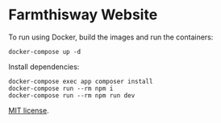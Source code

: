 # Farmthisway Website

To run using Docker, build the images and run the containers:

```
docker-compose up -d
```

Install dependencies:

```
docker-compose exec app composer install
docker-compose run --rm npm i
docker-compose run --rm npm run dev
```

[MIT license](http://opensource.org/licenses/MIT).
